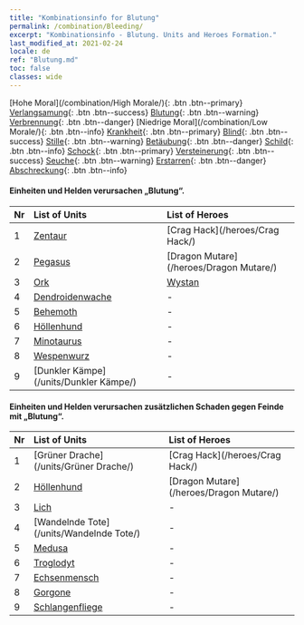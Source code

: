 ```yaml
---
title: "Kombinationsinfo for Blutung"
permalink: /combination/Bleeding/
excerpt: "Kombinationsinfo - Blutung. Units and Heroes Formation."
last_modified_at: 2021-02-24
locale: de
ref: "Blutung.md"
toc: false
classes: wide
---
```


  [Hohe Moral](/combination/High Morale/){: .btn .btn--primary} [Verlangsamung](/combination/Slow/){: .btn .btn--success} [Blutung](/combination/Bleeding/){: .btn .btn--warning} [Verbrennung](/combination/Burning/){: .btn .btn--danger} [Niedrige Moral](/combination/Low Morale/){: .btn .btn--info} [Krankheit](/combination/Disease/){: .btn .btn--primary} [Blind](/combination/Blind/){: .btn .btn--success} [Stille](/combination/Silence/){: .btn .btn--warning} [Betäubung](/combination/Stun/){: .btn .btn--danger} [Schild](/combination/Shield/){: .btn .btn--info} [Schock](/combination/Static/){: .btn .btn--primary} [Versteinerung](/combination/Petrify/){: .btn .btn--success} [Seuche](/combination/Plague/){: .btn .btn--warning} [Erstarren](/combination/Freeze/){: .btn .btn--danger} [Abschreckung](/combination/Deterrence/){: .btn .btn--info} 


#### Einheiten und Helden verursachen „Blutung“.

  | Nr |  List of Units  | List of Heroes | 
  |:---|:----------------|:---------------| 
  | 1 | [Zentaur](/units/Zentaur/) | [Crag Hack](/heroes/Crag Hack/) |
  | 2 | [Pegasus](/units/Pegasus/) | [Dragon Mutare](/heroes/Dragon Mutare/) |
  | 3 | [Ork](/units/Ork/) | [Wystan](/heroes/Wystan/) |
  | 4 | [Dendroidenwache](/units/Dendroidenwache/) | - |
  | 5 | [Behemoth](/units/Behemoth/) | - |
  | 6 | [Höllenhund](/units/Höllenhund/) | - |
  | 7 | [Minotaurus](/units/Minotaurus/) | - |
  | 8 | [Wespenwurz](/units/Wespenwurz/) | - |
  | 9 | [Dunkler Kämpe](/units/Dunkler Kämpe/) | - |


#### Einheiten und Helden verursachen zusätzlichen Schaden gegen Feinde mit „Blutung“.

  | Nr |  List of Units  | List of Heroes | 
  |:---|:----------------|:---------------| 
  | 1 | [Grüner Drache](/units/Grüner Drache/) | [Crag Hack](/heroes/Crag Hack/) |
  | 2 | [Höllenhund](/units/Höllenhund/) | [Dragon Mutare](/heroes/Dragon Mutare/) |
  | 3 | [Lich](/units/Lich/) | - |
  | 4 | [Wandelnde Tote](/units/Wandelnde Tote/) | - |
  | 5 | [Medusa](/units/Medusa/) | - |
  | 6 | [Troglodyt](/units/Troglodyt/) | - |
  | 7 | [Echsenmensch](/units/Echsenmensch/) | - |
  | 8 | [Gorgone](/units/Gorgone/) | - |
  | 9 | [Schlangenfliege](/units/Schlangenfliege/) | - |
